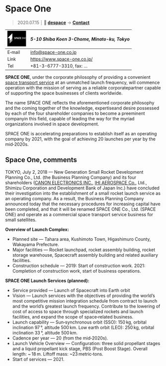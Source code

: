 # Space One
> 2020.07.15 ┊ **🚀 [despace](index.md)** → **[Contact](contact.md)**

|[![](f/contact/s/space_one_co_logo1_thumb.jpg)](f/contact/s/space_one_co_logo1.png)|*5-10 Shiba Koen 3-Chome, Minato-ku, Tokyo*|
|:--|:--|
|E‑mail| <info@space-one.co.jp> |
|Link| <https://www.space-one.co.jp/> |
|Tel| +81-3-6777-3310, fax: … |

**SPACE ONE**, under the corporate philosophy of providing a convenient [space transport service](lv.md) at an unmatched launch frequency, will commence operation with the mission of serving as a reliable corporatepartner capable of supporting the space businesses of clients worldwide.

The name SPACE ONE reflects the aforementioned corporate philosophy and the coming together of the knowledge, expertiseand desire possessed by each of the four shareholder companies to become a preeminent companyin this field, capable of leading the way for the myriad organizations involved in space development.

SPACE ONE is accelerating preparations to establish itself as an operating company by 2021, with the goal of achieving 20 launches per year by the mid‑2020s.

<p style="page-break-after:always"> </p>

## Space One, comments

TOKYO, July 2, 2018 — New Generation Small Rocket Development Planning Co., Ltd. (the Business Planning Company) and its four shareholders ([CANON ELECTRONICS INC.](zz_canon.md), [IHI AEROSPACE Co.](zz_ihi.md), Ltd., Shimizu Corporation and Development Bank of Japan Inc.) have concluded their investigation into the establishment of a small rocket launch service as an operating company. As a result, the Business Planning Company announced today that the necessary procedures for increasing capital have been completed, and that it will be renamed SPACE ONE Co., Ltd. (SPACE ONE) and operate as a commercial space transport service business for small satellites.

**Overview of Launch Complex:**

   - Planned site — Tahara area, Kushimoto Town, Higashimuro County, Wakayama Prefecture.
   - Major facilities — Rocket launchpad, rocket assembly building, rocket storage warehouse, Spacecraft assembly building and related auxiliary facilities.
   - Construction schedule — 2019: Start of construction work. 2021: Completion of construction work, start of business operations.

**SPACE ONE Launch Services (planned):**

   - Service provided — Launch of Spacecraft into Earth orbit
   - Vision — Launch services with the objectives of providing the world’s most competitive mission  integration schedule from contract to launch and the world’s greatest launch frequency. Contribute to the lowering of cost of access to space through specialized rockets and launch facilities, and expand the scope of space‑related business.
   - Launch capability — Sun‑synchronous orbit (SSO): 150 kg, orbital inclination 97 °, altitude 500 km. Low earth orbit (LEO): 250 kg, orbital inclination 33 °, altitude 500 km.
   - Cadence per year — 20 (from the mid‑2020s).
   - Launch Vehicle Overview — Configuration: three solid propellant stages and a liquid propellant kick stage, PBS (Post Boost Stage). Overall length: ~ 18 m. Liftoff mass: ~23 metric‑tons.
   - Start of services — 2021.
